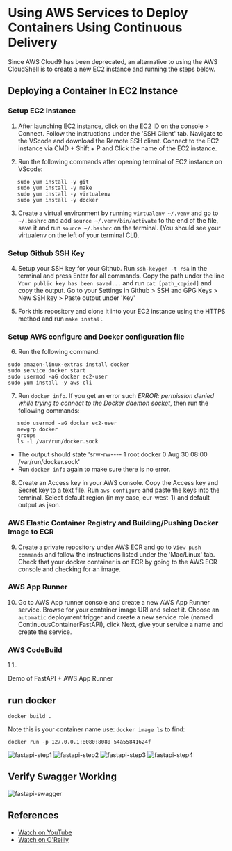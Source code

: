 # Using AWS Services to Deploy Containers Using Continuous Delivery
Since AWS Cloud9 has been deprecated, an alternative to using the AWS CloudShell is to create a new EC2 instance and running the steps below. 

## Deploying a Container In EC2 Instance
### Setup EC2 Instance
1. After launching EC2 instance, click on the EC2 ID on the console > Connect. Follow the instructions under the 'SSH Client' tab. Navigate to the VScode and download the Remote SSH client. Connect to the EC2 instance via CMD + Shift + P and Click the name of the EC2 instance.
   
2. Run the following commands after opening terminal of EC2 instance on VScode:
```sudo yum update -y
   sudo yum install -y git 
   sudo yum install -y make 
   sudo yum install -y virtualenv
   sudo yum install -y docker
```

3. Create a virtual environment by running ```virtualenv ~/.venv``` and go to ```~/.bashrc``` and add ```source ~/.venv/bin/activate``` to the end of the file, save it and run ```source ~/.bashrc``` on the terminal. (You should see your virtualenv on the left of your terminal CLI).

### Setup Github SSH Key 
4. Setup your SSH key for your Github. Run `ssh-keygen -t rsa` in the terminal and press Enter for all commands. Copy the path under the line `Your public key has been saved...` and run `cat [path_copied]` and copy the output. Go to your Settings in Github > SSH and GPG Keys > New SSH key > Paste output under 'Key' 

5. Fork this repository and clone it into your EC2 instance using the HTTPS method and run `make install`
 
### Setup AWS configure and Docker configuration file
6. Run the following command:
```sudo yum update -y
sudo amazon-linux-extras install docker
sudo service docker start
sudo usermod -aG docker ec2-user
sudo yum install -y aws-cli
```
7. Run `docker info`. If you get an error such *ERROR: permission denied while trying to connect to the Docker daemon socket*, then run the following commands:

```
   sudo usermod -aG docker ec2-user
   newgrp docker
   groups
   ls -l /var/run/docker.sock
```
- The output should state 'srw-rw---- 1 root docker 0 Aug 30 08:00 /var/run/docker.sock'
- Run `docker info` again to make sure there is no error. 

8. Create an Access key in your AWS console. Copy the Access key and Secret key to a text file. Run `aws configure` and paste the keys into the terminal. Select default region (in my case, eur-west-1) and default output as json.
   
### AWS Elastic Container Registry and Building/Pushing Docker Image to ECR
9. Create a private repository under AWS ECR and go to `View push commands` and follow the instructions listed under the 'Mac/Linux' tab. Check that your docker container is on ECR by going to the AWS ECR console and checking for an image. 

### AWS App Runner
10. Go to AWS App runner console and create a new AWS App Runner service. Browse for your container image URI and select it. Choose an `automatic` deployment trigger and create a new service role (named ContinuousContainerFastAPI), click Next, give your service a name and create the service.

### AWS CodeBuild
11. 


Demo of FastAPI + AWS App Runner


## run docker
`docker build .`

Note this is your container name use:  `docker image ls` to find:

`docker run -p 127.0.0.1:8080:8080 54a55841624f`

![fastapi-step1](https://user-images.githubusercontent.com/58792/131587003-f5667c28-7cbe-402e-8795-f32a6ca9a4d1.png)
![fastapi-step2](https://user-images.githubusercontent.com/58792/131587286-341e795c-76dc-46a1-8ee9-528134410935.png)
![fastapi-step3](https://user-images.githubusercontent.com/58792/131587004-198ad6d5-2197-4de5-a6dd-4eb3c41e675e.png)
![fastapi-step4](https://user-images.githubusercontent.com/58792/131587005-866b0974-63d7-4fed-abf2-9c634721669f.png)


## Verify Swagger Working


![fastapi-swagger](https://user-images.githubusercontent.com/58792/131587676-b22c5877-0e75-49e7-a1a6-b580ba922e67.png)


## References

* [Watch on YouTube](https://youtu.be/XBBDqLf23Og)
* [Watch on O'Reilly](https://learning.oreilly.com/search/?query=author%3A%22Noah%20Gift%22&extended_publisher_data=true&highlight=true&include_assessments=false&include_case_studies=true&include_courses=true&include_playlists=true&include_collections=true&include_notebooks=true&include_sandboxes=true&include_scenarios=true&is_academic_institution_account=false&source=user&sort=relevance&facet_json=true&json_facets=true&page=0&include_facets=true&include_practice_exams=true)
